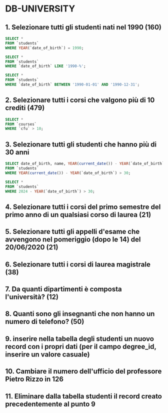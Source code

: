# DB-UNIVERSITY

## 1. Selezionare tutti gli studenti nati nel 1990 (160)

```SQL
SELECT *
FROM `students`
WHERE YEAR(`date_of_birth`) = 1990;

SELECT *
FROM `students`
WHERE `date_of_birth` LIKE '1990-%';

SELECT *
FROM `students`
WHERE `date_of_birth` BETWEEN '1990-01-01' AND '1990-12-31';
```

## 2. Selezionare tutti i corsi che valgono più di 10 crediti (479)

```SQL
SELECT *
FROM `courses`
WHERE `cfu` > 10;
```

## 3. Selezionare tutti gli studenti che hanno più di 30 anni

```SQL
SELECT date_of_birth, name, YEAR(current_date()) - YEAR(`date_of_birth`) AS age
FROM `students`
WHERE YEAR(current_date()) - YEAR(`date_of_birth`) > 30;

SELECT *
FROM `students`
WHERE 2024 - YEAR(`date_of_birth`) > 30;
```

## 4. Selezionare tutti i corsi del primo semestre del primo anno di un qualsiasi corso di laurea (21)

## 5. Selezionare tutti gli appelli d'esame che avvengono nel pomeriggio (dopo le 14) del 20/06/2020 (21)

## 6. Selezionare tutti i corsi di laurea magistrale (38)

## 7. Da quanti dipartimenti è composta l'università? (12)

## 8. Quanti sono gli insegnanti che non hanno un numero di telefono? (50)

## 9. inserire nella tabella degli studenti un nuovo record con i propri dati (per il campo degree_id, inserire un valore casuale)

## 10. Cambiare il numero dell'ufficio del professore Pietro Rizzo in 126

## 11. Eliminare dalla tabella studenti il record creato precedentemente al punto 9
